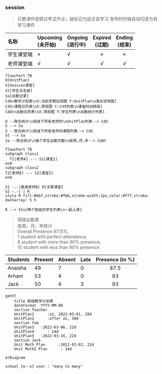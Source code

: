 ### session

> 只要课件安排过考试作业，就标记为适合自学习
> 发布的时候自动勾选为自学习课件

| 名称 | Upcoming<br>(未开始)  | Ongoing<br>(进行中) | Expired<br>(过期)  | Ending<br>(结束) |
| :---  | :---  | :--  | :--: | :--: |
| 学生课堂端 | × | √ | × | × |
| 老师课堂端 | √ | √ | √ | √ |

```mermaid
flowchart TB
U[UnitPlan]
S[Session课堂]
St[学生点名册]
Sa[出勤记录]
CdU>教学计划表\nX:当前学期日视图 Y:UnitPlan\n类似甘特图]
CdS>课程日历表\nX:周视图 Y:小时列表\n课堂时间排版]
CdAt>出勤日历表\nX:周视图 Y:学生列表\n出勤统计列表]

U --聚合统计\n班级下所有老师的\nUnitPlan列表--> CdU
S --> Sa
S --聚合统计\n班级下所有老师的课程列表--> CdS
St --> Sa
Sa --聚合统计\n每个学生出勤次数\n按周,月,年--> CdAt

```

```mermaid
flowchart TB
subgraph class1
  T1[老师A] --- S1[课堂1]
end
subgraph class2
T2[老师B] --- S2[课堂2]
end

S1 -.-|邀请老师B| R{关联课堂}
S2 -.-|-| R
style R fill:#bbf,stroke:#f66,stroke-width:2px,color:#fff,stroke-dasharray: 5 5

R --> Stu[两个班级的学生列表\n一起上课]
```

> 班级出勤表  
按周、月、年统计  
Overall Presence 87.15%,  
1 student with perfect attendance,  
8 student with more than 90% presence,  
10 student with less than 90% presence

| Students | Present | Absent | Late | Presence (in %) |
| :--  | :-- | :-- | :-- | :--: |
| Anaisha | 49 | 7 | 0 | 87.5 |
| Arham | 53 | 4 | 0 | 93 |
| Jack | 50 | 4 | 3 | 93 |

```mermaid
gantt
    title 班级教学计划表
    dateFormat  YYYY-MM-DD
    section Teacher
    UnitPlan1      :a1, 2022-03-01, 20d
    UnitPlan2      :after a1, 30d
    section Tom
    UnitPlan3   :2022-03-06, 22d
    UnitPlan4      : 14d
    UnitPlan5   :2022-03-16, 22d
    section Jack
    Unit Math Plan      :2022-03-02, 22d
    Unit Math2 Plan      : 14d
```

```mermaid
erDiagram

school }o--o{ user : "many to many"

```